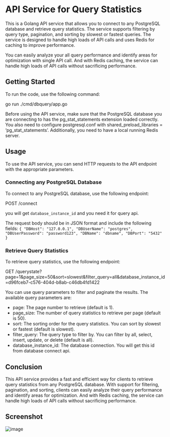# API Service for Query Statistics

This is a Golang API service that allows you to connect to any PostgreSQL database and retrieve query statistics. The service supports filtering by query type, pagination, and sorting by slowest or fastest queries. The service is designed to handle high loads of API calls and uses Redis for caching to improve performance.

You can easily analyze your all query performance and identify areas for optimization with single API call. And with Redis caching, the service can handle high loads of API calls without sacrificing performance.
## Getting Started

To run the code, use the following command:

go run ./cmd/dbquery/app.go


Before using the API service, make sure that the PostgreSQL database you are connecting to has the pg_stat_statements extension loaded correctly. You also need to configure postgresql.conf with shared_preload_libraries = ‘pg_stat_statements’. Additionally, you need to have a local running Redis server.

## Usage

To use the API service, you can send HTTP requests to the API endpoint with the appropriate parameters. 

### Connecting any PostgreSQL Database

To connect to any PostgreSQL database, use the following endpoint:

POST /connect

you will get `database_instance_id` and you need it for query api. 

The request body should be in JSON format and include the following fields:
``
{
    "DBHost": "127.0.0.1",
    "DBUserName": "postgres",
    "DBUserPassword": "password123",
    "DBName": "dbname",
    "DBPort": "5432"
}
``

### Retrieve Query Statistics

To retrieve query statistics, use the following endpoint:

GET /querystate?page=1&page_size=50&sort=slowest&filter_query=all&database_instance_id=d96fceb7-c576-404d-b8ab-c46db4fd1422


You can use query parameters to filter and paginate the results. The available query parameters are:

- page: The page number to retrieve (default is 1).
- page_size: The number of query statistics to retrieve per page (default is 50).
- sort: The sorting order for the query statistics. You can sort by slowest or fastest (default is slowest).
- filter_query: The query type to filter by. You can filter by all, select, insert, update, or delete (default is all).
- database_instance_id: The database connection. You will get this id from database connect api.

## Conclusion

This API service provides a fast and efficient way for clients to retrieve query statistics from any PostgreSQL database. With support for filtering, pagination, and sorting, clients can easily analyze their query performance and identify areas for optimization. And with Redis caching, the service can handle high loads of API calls without sacrificing performance.

## Screenshot

![image](https://github.com/firmfoundation/dbquery/assets/25494022/efdf7f6d-d2a7-4dbf-b204-3ec901edbb06)